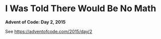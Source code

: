 # I Was Told There Would Be No Math

**Advent of Code: Day 2, 2015**

See https://adventofcode.com/2015/day/2
